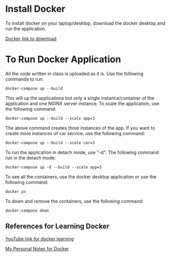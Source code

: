 # Install Docker

To install docker on your laptop/desktop, download the docker desktop and run the application.

[Docker link to download](https://docs.docker.com/engine/install/) 

# To Run Docker Application

All the code written in class is uploaded as it is. Use the following commands to run:

```
docker-compose up --build
```

This will up the applications but only a single instance/container of the application and one NGINX server instance. To scale the application, use the following command:

```
docker-compose up --build --scale app=3
```

The above command creates three instances of the app. If you want to create more instances of car service, use the following command:

```
docker-compose up --build --scale car=3
```

To run the application in detach mode, use "-d". The following command run in the detach mode:

```
docker-compose up -d --build --scale app=3
```

To see all the containers, use the docker desktop application or use the following command:

```
docker ps
```

To down and remove the containers, use the following command:

```
docker-compose down
```

## References for Learning Docker
[YouTube link for docker learning](https://www.youtube.com/watch?v=3c-iBn73dDE&t=1s)

[My Personal Notes for Docker](https://docs.google.com/document/d/1a0ICx93KavALS6oRRfBqkX4FxIg5kZPok68Bgupvhpk/edit?usp=sharing)
